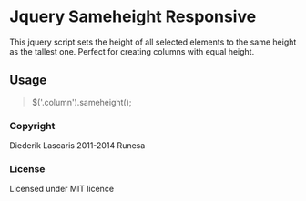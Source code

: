 # Jquery Sameheight Responsive
This jquery script sets the height of all selected elements to the same height as the tallest one. Perfect for creating columns with equal height.
## Usage
>$('.column').sameheight();

### Copyright
Diederik Lascaris 2011-2014
Runesa
### License
Licensed under MIT licence
